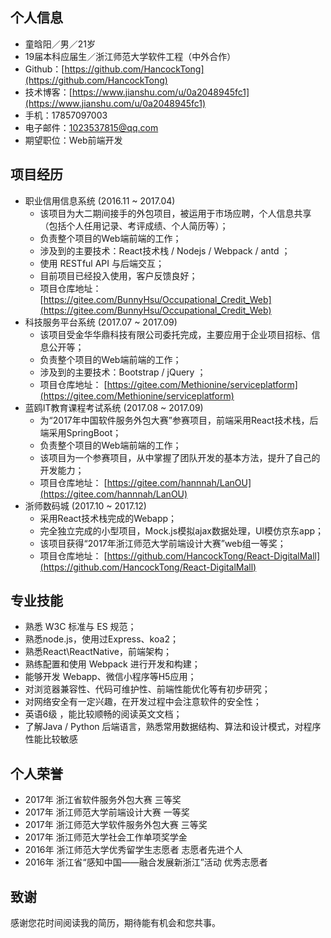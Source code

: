 ## 个人信息

- 童晗阳／男／21岁
- 19届本科应届生／浙江师范大学软件工程（中外合作）
- Github：[https://github.com/HancockTong](https://github.com/HancockTong)
- 技术博客：[https://www.jianshu.com/u/0a2048945fc1](https://www.jianshu.com/u/0a2048945fc1)
- 手机：17857097003
- 电子邮件：1023537815@qq.com
- 期望职位：Web前端开发



## 项目经历

- 职业信用信息系统  (2016.11 ~ 2017.04)
  - 该项目为大二期间接手的外包项目，被运用于市场应聘，个人信息共享（包括个人任用记录、考评成绩、个人简历等）；
  - 负责整个项目的Web端前端的工作；
  - 涉及到的主要技术：React技术栈 / Nodejs / Webpack / antd ；
  - 使用 RESTful API 与后端交互；
  - 目前项目已经投入使用，客户反馈良好；
  - 项目仓库地址：
    [https://gitee.com/BunnyHsu/Occupational_Credit_Web](https://gitee.com/BunnyHsu/Occupational_Credit_Web)
- 科技服务平台系统 (2017.07 ~ 2017.09)
  - 该项目受金华华鼎科技有限公司委托完成，主要应用于企业项目招标、信息公开等； 
  - 负责整个项目的Web端前端的工作；
  - 涉及到的主要技术：Bootstrap / jQuery ；
  - 项目仓库地址：
    [https://gitee.com/Methionine/serviceplatform](https://gitee.com/Methionine/serviceplatform)
- 蓝鸥IT教育课程考试系统 (2017.08 ~ 2017.09)
  - 为“2017年中国软件服务外包大赛”参赛项目，前端采用React技术栈，后端采用SpringBoot；
  - 负责整个项目的Web端前端的工作；
  - 该项目为一个参赛项目，从中掌握了团队开发的基本方法，提升了自己的开发能力；
  - 项目仓库地址：
    [https://gitee.com/hannnah/LanOU](https://gitee.com/hannnah/LanOU)
- 浙师数码城 (2017.10 ~ 2017.12)
  - 采用React技术栈完成的Webapp；
  - 完全独立完成的小型项目，Mock.js模拟ajax数据处理，UI模仿京东app；
  - 该项目获得“2017年浙江师范大学前端设计大赛”web组一等奖；
  - 项目仓库地址：
    [https://github.com/HancockTong/React-DigitalMall](https://github.com/HancockTong/React-DigitalMall)

## 专业技能

- 熟悉 W3C 标准与 ES 规范；
- 熟悉node.js，使用过Express、koa2； 
- 熟悉React\ReactNative，前端架构； 
- 熟练配置和使用 Webpack 进行开发和构建； 
- 能够开发 Webapp、微信小程序等H5应用；
- 对浏览器兼容性、代码可维护性、前端性能优化等有初步研究； 
- 对网络安全有一定兴趣，在开发过程中会注意软件的安全性；
- 英语6级 ，能比较顺畅的阅读英文文档；
- 了解Java / Python 后端语言，熟悉常用数据结构、算法和设计模式，对程序性能比较敏感

## 个人荣誉

- 2017年 浙江省软件服务外包大赛  三等奖 
- 2017年 浙江师范大学前端设计大赛  一等奖
- 2017年 浙江师范大学软件服务外包大赛 三等奖 
- 2017年 浙江师范大学社会工作单项奖学金 
- 2016年 浙江师范大学优秀留学生志愿者 志愿者先进个人
- 2016年 浙江省“感知中国——融合发展新浙江”活动 优秀志愿者 
## 致谢

感谢您花时间阅读我的简历，期待能有机会和您共事。